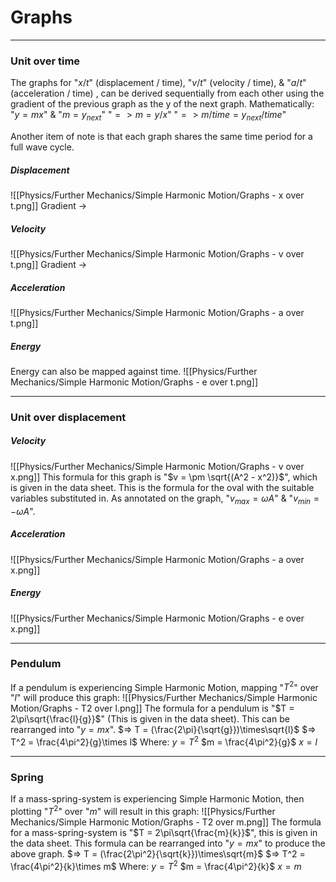 # Graphs

---
### Unit over time
The graphs for "$x/t$" (displacement / time), "$v/t$" (velocity / time), & "$a/t$" (acceleration / time) , can be derived sequentially from each other using the gradient of the previous graph as the y of the next graph. Mathematically:
"$y = mx$" & "$m = y_{next}$"
"$=> m = y/x$"
"$=> m/time = y_{next}/time$"

Another item of note is that each graph shares the same time period for a full wave cycle.
##### Displacement
![[Physics/Further Mechanics/Simple Harmonic Motion/Graphs - x over t.png]]
Gradient ->
##### Velocity
![[Physics/Further Mechanics/Simple Harmonic Motion/Graphs - v over t.png]]
Gradient ->
##### Acceleration
![[Physics/Further Mechanics/Simple Harmonic Motion/Graphs - a over t.png]]

##### Energy
Energy can also be mapped against time.
![[Physics/Further Mechanics/Simple Harmonic Motion/Graphs - e over t.png]]

---
### Unit over displacement

##### Velocity
![[Physics/Further Mechanics/Simple Harmonic Motion/Graphs - v over x.png]]
This formula for this graph is "$v = \pm \sqrt{(A^2 - x^2)}$", which is given in the data sheet. This is the formula for the oval with the suitable variables substituted in.
As annotated on the graph, "$v_{max} = \omega A$" & "$v_{min} = -\omega A$".

##### Acceleration
![[Physics/Further Mechanics/Simple Harmonic Motion/Graphs - a over x.png]]

##### Energy
![[Physics/Further Mechanics/Simple Harmonic Motion/Graphs - e over x.png]]

---
### Pendulum
If a pendulum is experiencing Simple Harmonic Motion, mapping "$T^2$" over "$l$" will produce this graph:
![[Physics/Further Mechanics/Simple Harmonic Motion/Graphs - T2 over l.png]]
The formula for a pendulum is "$T = 2\pi\sqrt{\frac{l}{g}}$" (This is given in the data sheet). This can be rearranged into "$y = mx$".
$=> T = (\frac{2\pi}{\sqrt{g}})\times\sqrt{l}$
$=> T^2 = \frac{4\pi^2}{g}\times l$
Where:
$y = T^2$
$m = \frac{4\pi^2}{g}$
$x = l$

---
### Spring
If a mass-spring-system is experiencing Simple Harmonic Motion, then plotting "$T^2$" over "$m$" will result in this graph:
![[Physics/Further Mechanics/Simple Harmonic Motion/Graphs - T2 over m.png]]
The formula for a mass-spring-system is "$T = 2\pi\sqrt{\frac{m}{k}}$", this is given in the data sheet. This formula can be rearranged into "$y = mx$" to produce the above graph.
$=> T = (\frac{2\pi^2}{\sqrt{k}})\times\sqrt{m}$
$=> T^2 = \frac{4\pi^2}{k}\times m$
Where:
$y = T^2$
$m = \frac{4\pi^2}{k}$
$x = m$